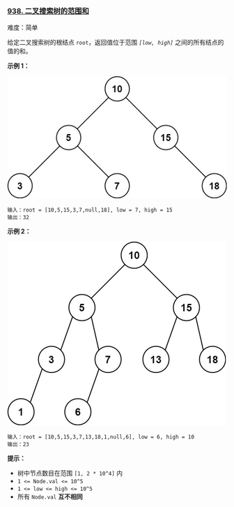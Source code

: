 ### [938\. 二叉搜索树的范围和](https://leetcode.cn/problems/range-sum-of-bst/)

难度：简单

给定二叉搜索树的根结点 `root`，返回值位于范围 _`[low, high]`_ 之间的所有结点的值的和。

**示例 1：**

![](./assets/img/Question0938_01.jpg)

```
输入：root = [10,5,15,3,7,null,18], low = 7, high = 15
输出：32
```

**示例 2：**

![](./assets/img/Question0938_02.jpg)

```
输入：root = [10,5,15,3,7,13,18,1,null,6], low = 6, high = 10
输出：23
```

**提示：**

-   树中节点数目在范围 `[1, 2 * 10^4]` 内
-   `1 <= Node.val <= 10^5`
-   `1 <= low <= high <= 10^5`
-   所有 `Node.val` **互不相同**
